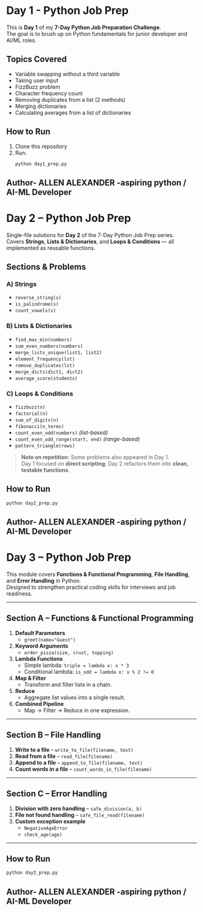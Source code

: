 # Day 1 - Python Job Prep

This is **Day 1** of my **7-Day Python Job Preparation Challenge**.  
The goal is to brush up on Python fundamentals for junior developer and AI/ML roles.

## Topics Covered
- Variable swapping without a third variable
- Taking user input
- FizzBuzz problem
- Character frequency count
- Removing duplicates from a list (2 methods)
- Merging dictionaries
- Calculating averages from a list of dictionaries

## How to Run
1. Clone this repository
2. Run:
   ```bash
   python day1_prep.py
## Author- ALLEN ALEXANDER -aspiring python / AI-ML Developer

# Day 2 – Python Job Prep

Single-file solutions for **Day 2** of the 7-Day Python Job Prep series.  
Covers **Strings**, **Lists & Dictionaries**, and **Loops & Conditions** — all implemented as reusable functions.

## Sections & Problems

### A) Strings
- `reverse_string(s)`
- `is_palindrome(s)`
- `count_vowels(s)`

### B) Lists & Dictionaries
- `find_max_min(numbers)`
- `sum_even_numbers(numbers)`
- `merge_lists_unique(list1, list2)`
- `element_frequency(lst)`
- `remove_duplicates(lst)`
- `merge_dicts(dict1, dict2)`
- `average_score(students)`

### C) Loops & Conditions
- `fizzbuzz(n)`
- `factorial(n)`
- `sum_of_digits(n)`
- `fibonacci(n_terms)`
- `count_even_odd(numbers)` *(list-based)*
- `count_even_odd_range(start, end)` *(range-based)*
- `pattern_triangle(rows)`

> **Note on repetition:** Some problems also appeared in Day 1.  
> Day 1 focused on **direct scripting**; Day 2 refactors them into **clean, testable functions**.

## How to Run
```bash
python day2_prep.py
```
## Author- ALLEN ALEXANDER -aspiring python / AI-ML Developer

# Day 3 – Python Job Prep

This module covers **Functions & Functional Programming**, **File Handling**, and **Error Handling** in Python.  
Designed to strengthen practical coding skills for interviews and job readiness.

---

## **Section A – Functions & Functional Programming**
1. **Default Parameters**
   - `greet(name="Guest")`
2. **Keyword Arguments**
   - `order_pizza(size, crust, topping)`
3. **Lambda Functions**
   - Simple lambda: `triple = lambda x: x * 3`
   - Conditional lambda: `is_odd = lambda x: x % 2 != 0`
4. **Map & Filter**
   - Transform and filter lists in a chain.
5. **Reduce**
   - Aggregate list values into a single result.
6. **Combined Pipeline**
   - Map → Filter → Reduce in one expression.

---

## **Section B – File Handling**
1. **Write to a file** – `write_to_file(filename, text)`
2. **Read from a file** – `read_file(filename)`
3. **Append to a file** – `append_to_file(filename, text)`
4. **Count words in a file** – `count_words_in_file(filename)`

---

## **Section C – Error Handling**
1. **Division with zero handling** – `safe_division(a, b)`
2. **File not found handling** – `safe_file_read(filename)`
3. **Custom exception example**
   - `NegativeAgeError`
   - `check_age(age)`

---

## **How to Run**
```bash
python day3_prep.py
```
## Author- ALLEN ALEXANDER -aspiring python / AI-ML Developer
